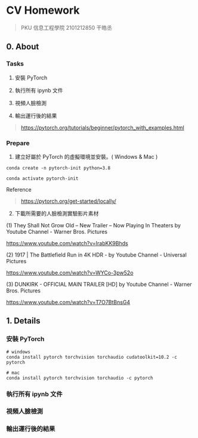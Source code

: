 # CV Homework

> PKU 信息工程學院 2101212850 干皓丞


## 0. About

### Tasks

1. 安裝 PyTorch

2. 執行所有 ipynb 文件

3. 視頻人臉檢測

4. 輸出運行後的結果

> https://pytorch.org/tutorials/beginner/pytorch_with_examples.html


### Prepare

1. 建立好屬於 PyTorch 的虛擬環境並安裝。( Windows & Mac )


```
conda create -n pytorch-init python=3.8
```

```
conda activate pytorch-init
```

Reference

> https://pytorch.org/get-started/locally/



2. 下載所需要的人臉檢測實驗影片素材


(1) They Shall Not Grow Old – New Trailer – Now Playing In Theaters by Youtube Channel - Warner Bros. Pictures

https://www.youtube.com/watch?v=IrabKK9Bhds


(2) 1917 | The Battlefield Run in 4K HDR - by Youtube Channel - Universal Pictures

https://www.youtube.com/watch?v=WYCo-3pw52o


(3) DUNKIRK - OFFICIAL MAIN TRAILER [HD] by Youtube Channel - Warner Bros. Pictures

https://www.youtube.com/watch?v=T7O7BtBnsG4



## 1. Details


### 安裝 PyTorch

```
# windows
conda install pytorch torchvision torchaudio cudatoolkit=10.2 -c pytorch

# mac
conda install pytorch torchvision torchaudio -c pytorch
```

### 執行所有 ipynb 文件



### 視頻人臉檢測



### 輸出運行後的結果



